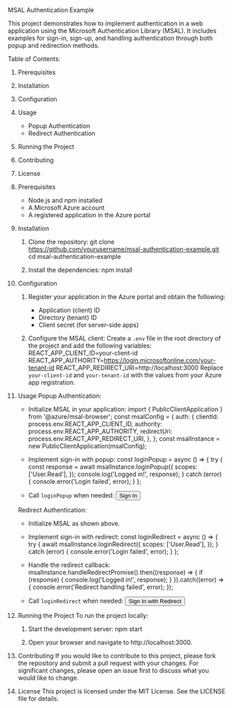 MSAL Authentication Example

This project demonstrates how to implement authentication in a web application using the Microsoft Authentication Library (MSAL). It includes examples for sign-in, sign-up, and handling authentication through both popup and redirection methods.

Table of Contents:
1. Prerequisites
2. Installation
3. Configuration
4. Usage
   - Popup Authentication
   - Redirect Authentication
5. Running the Project
6. Contributing
7. License

1. Prerequisites
   - Node.js and npm installed
   - A Microsoft Azure account
   - A registered application in the Azure portal

2. Installation
   1. Clone the repository:
      git clone https://github.com/yourusername/msal-authentication-example.git
      cd msal-authentication-example

   2. Install the dependencies:
      npm install

3. Configuration
   1. Register your application in the Azure portal and obtain the following:
      - Application (client) ID
      - Directory (tenant) ID
      - Client secret (for server-side apps)

   2. Configure the MSAL client:
      Create a `.env` file in the root directory of the project and add the following variables:
      REACT_APP_CLIENT_ID=your-client-id
      REACT_APP_AUTHORITY=https://login.microsoftonline.com/your-tenant-id
      REACT_APP_REDIRECT_URI=http://localhost:3000
      Replace `your-client-id` and `your-tenant-id` with the values from your Azure app registration.

4. Usage
   Popup Authentication:
   - Initialize MSAL in your application:
     import { PublicClientApplication } from '@azure/msal-browser';
     const msalConfig = {
       auth: {
         clientId: process.env.REACT_APP_CLIENT_ID,
         authority: process.env.REACT_APP_AUTHORITY,
         redirectUri: process.env.REACT_APP_REDIRECT_URI,
       },
     };
     const msalInstance = new PublicClientApplication(msalConfig);

   - Implement sign-in with popup:
     const loginPopup = async () => {
       try {
         const response = await msalInstance.loginPopup({
           scopes: ['User.Read'],
         });
         console.log('Logged in!', response);
       } catch (error) {
         console.error('Login failed', error);
       }
     };

   - Call `loginPopup` when needed:
     <button onClick={loginPopup}>Sign In</button>

   Redirect Authentication:
   - Initialize MSAL as shown above.

   - Implement sign-in with redirect:
     const loginRedirect = async () => {
       try {
         await msalInstance.loginRedirect({
           scopes: ['User.Read'],
         });
       } catch (error) {
         console.error('Login failed', error);
       }
     };

   - Handle the redirect callback:
     msalInstance.handleRedirectPromise().then((response) => {
       if (response) {
         console.log('Logged in!', response);
       }
     }).catch((error) => {
       console.error('Redirect handling failed', error);
     });

   - Call `loginRedirect` when needed:
     <button onClick={loginRedirect}>Sign In with Redirect</button>

5. Running the Project
   To run the project locally:
   1. Start the development server:
      npm start

   2. Open your browser and navigate to http://localhost:3000.

6. Contributing
   If you would like to contribute to this project, please fork the repository and submit a pull request with your changes. For significant changes, please open an issue first to discuss what you would like to change.

7. License
   This project is licensed under the MIT License. See the LICENSE file for details.
